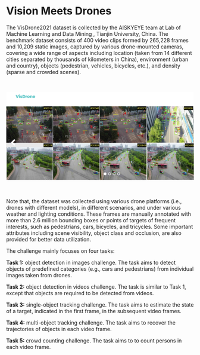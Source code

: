 # Vision Meets Drones

The VisDrone2021 dataset is collected by the AISKYEYE team at Lab of Machine Learning and Data Mining , Tianjin University, China. The benchmark dataset consists of 400 video clips formed by 265,228 frames and 10,209 static images, captured by various drone-mounted cameras, covering a wide range of aspects including location (taken from 14 different cities separated by thousands of kilometers in China), environment (urban and country), objects (pedestrian, vehicles, bicycles, etc.), and density (sparse and crowded scenes). 
<p><br>
<div>
<img src="https://github.com/F-Aghaeipoor/DL-Vision-Meets-Drones/blob/master/Sources/1.png" />
</div>
<p><br>
  
Note that, the dataset was collected using various drone platforms (i.e., drones with different models), in different scenarios, and under various weather and lighting conditions. These frames are manually annotated with more than 2.6 million bounding boxes or points of targets of frequent interests, such as pedestrians, cars, bicycles, and tricycles. Some important attributes including scene visibility, object class and occlusion, are also provided for better data utilization.

The challenge mainly focuses on four tasks:

**Task 1:** object detection in images challenge. The task aims to detect objects of predefined categories (e.g., cars and pedestrians) from individual images taken from drones.

**Task 2:** object detection in videos challenge. The task is similar to Task 1, except that objects are required to be detected from videos.

**Task 3:** single-object tracking challenge. The task aims to estimate the state of a target, indicated in the first frame, in the subsequent video frames.

**Task 4:** multi-object tracking challenge. The task aims to recover the trajectories of objects in each video frame.

**Task 5:** crowd counting challenge. The task aims to to count persons in each video frame.

